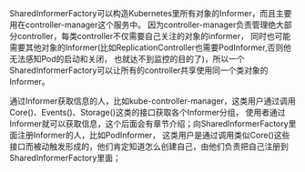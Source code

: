 SharedInformerFactory可以构造Kubernetes里所有对象的Informer，而且主要用在controller-manager这个服务中。
因为controller-manager负责管理绝大部分controller，每类controller不仅需要自己关注的对象的informer，
同时也可能需要其他对象的Informer(比如ReplicationController也需要PodInformer,否则他无法感知Pod的启动和关闭，
也就达不到监控的目的了)，所以一个SharedInformerFactory可以让所有的controller共享使用同一个类对象的Informer。

通过Informer获取信息的人，比如kube-controller-manager，这类用户通过调用Core()、Events()、Storage()这类的接口获取各个Informer分组，
使用者通过Informer就可以获取信息，这个后面会有章节介绍；向SharedInformerFactory里面注册Informer的人，比如PodInformer，
这类用户是通过调用类似Core()这些接口而被动触发形成的，他们肯定知道怎么创建自己，由他们负责把自己注册到SharedInformerFactory里面；